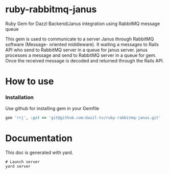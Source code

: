 # ruby-rabbitmq-janus
Ruby Gem for Dazzl Backend/Janus integration using RabbitMQ message queue

This gem is used to communicate to a server Janus through RabbitMQ software (Message-
oriented middleware). It waiting a messages to Rails API who send to RabbitMQ server in a
queue for janus server. janus processes a message and send to RabbitMQ server in a queue
for gem. Once the received message is decoded and returned through the Rails API.

# How to use

### Installation

Use github for installing gem in your Gemfile
```ruby
gem 'rrj', :git => 'git@github.com:dazzl-tv/ruby-rabbitmq-janus.git'
```

# Documentation

This doc is generated with yard.

```
# Launch server
yard server
```
